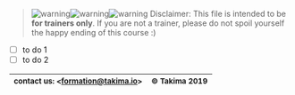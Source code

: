 [warning]: ../.README/warning.png

> ![warning]![warning]![warning] Disclaimer: This file is intended to be **for trainers only**. If you are not a trainer,
please do not spoil yourself the happy ending of this course :)

- [ ] to do 1
- [ ] to do 2

| <sub>contact us: <[formation@takima.io](mailto://formation@takima.io)></sub> | <sub>© Takima 2019</sub> |
| --- | ---:|
